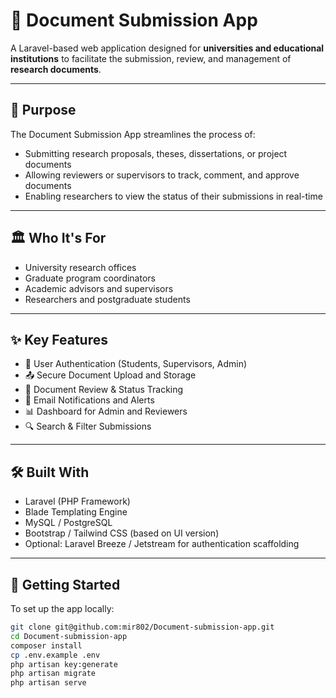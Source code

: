 # 📄 Document Submission App

A Laravel-based web application designed for **universities and educational institutions** to facilitate the submission, review, and management of **research documents**.

---

## 🎯 Purpose

The Document Submission App streamlines the process of:

- Submitting research proposals, theses, dissertations, or project documents
- Allowing reviewers or supervisors to track, comment, and approve documents
- Enabling researchers to view the status of their submissions in real-time

---

## 🏛️ Who It's For

- University research offices
- Graduate program coordinators
- Academic advisors and supervisors
- Researchers and postgraduate students

---

## ✨ Key Features

- 🔐 User Authentication (Students, Supervisors, Admin)
- 📤 Secure Document Upload and Storage
- 📝 Document Review & Status Tracking
- 📨 Email Notifications and Alerts
- 📊 Dashboard for Admin and Reviewers
- 🔍 Search & Filter Submissions

---

## 🛠️ Built With

- Laravel (PHP Framework)
- Blade Templating Engine
- MySQL / PostgreSQL
- Bootstrap / Tailwind CSS (based on UI version)
- Optional: Laravel Breeze / Jetstream for authentication scaffolding

---

## 🚀 Getting Started

To set up the app locally:

```bash
git clone git@github.com:mir802/Document-submission-app.git
cd Document-submission-app
composer install
cp .env.example .env
php artisan key:generate
php artisan migrate
php artisan serve
